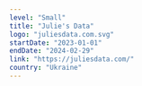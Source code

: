 ```yaml
---
level: "Small"
title: "Julie's Data"
logo: "juliesdata.com.svg"
startDate: "2023-01-01"
endDate: "2024-02-29"
link: "https://juliesdata.com/"
country: "Ukraine"
---
```

